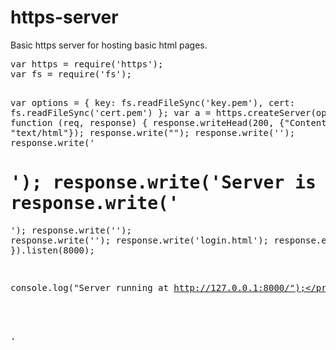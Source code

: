 https-server
============
<html>

<body>
<p> Basic https server for hosting basic html pages.</p>
<pre class="prettyprint lang-js">var https = require('https');
var fs = require('fs');

var options = {
  key: fs.readFileSync('key.pem'),
  cert: fs.readFileSync('cert.pem')
};
var a = https.createServer(options, function (req, response) {
  response.writeHead(200, {"Content-Type": "text/html"});
  response.write("<html>");
  response.write('<body>');
  response.write('<h1>');
  response.write('Server is working');
  response.write('</h1>');
  response.write('</body>');
  response.write('</html>');
  response.write('login.html');
  response.end();
}).listen(8000);

console.log("Server running at http://127.0.0.1:8000/");</pre>
</body>

</html>.
